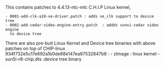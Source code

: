 This contains patches to 4.4.13-ntc-mlc  C.H.I.P Linux kernel,

    - 0001-add-clk-a10-ve-driver.patch : adds ve_clk support to device tree
    - 0002-add-cedar-video-engine-entry.patch  : addds sunxi-cedar video engine
      to device tree

There are also pre-buit  Linux Kernel and Device tree binaries with above
patches on top of CHIP-linux 934f732e5c17e692a1b0de68e147ea87532847b8 :
    - zImage  : linux kernel
    - sun5i-r8-chip.dts :device tree binary
